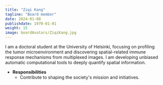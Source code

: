```yaml
---
title: "Ziqi Kang"
tagline: "Board member"
date: 2024-01-08
publishdate: 1970-01-01
weight: 15
image: boardAvatars/ZiqiKang.jpg
---
```


I am a doctoral student at the University of Helsinki, focusing on profiling the tumor microenvironment and discovering spatial-related immune response mechanisms from multiplexed images. I am developing unbiased automatic computational tools to deeply quantify spatial information. 

- **Responsibilities**
  - Contribute to shaping the society's mission and initiatives.